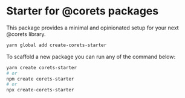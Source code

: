 # Starter for @corets packages

This package provides a minimal and opinionated setup for your next @corets library.

```sh
yarn global add create-corets-starter
```

To scaffold a new package you can run any of the command below:

```sh
yarn create corets-starter
# or
npm create corets-starter
# or
npx create-corets-starter
```
